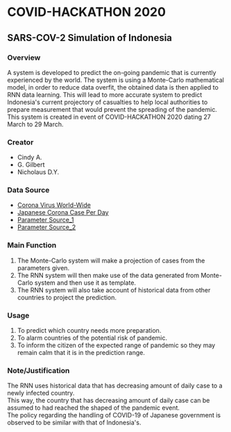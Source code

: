 # COVID-HACKATHON 2020
## SARS-COV-2 Simulation of Indonesia
### Overview
A system is developed to predict the on-going pandemic that is currently experienced by the world.
The system is using a Monte-Carlo mathematical model, in order to reduce 
data overfit, the obtained data is then applied to RNN data learning. 
This will lead to more accurate system to predict Indonesia's current projectory of casualties to help local authorities to prepare measurement that would prevent the spreading of the pandemic.
<br>This system is created in event of COVID-HACKATHON 2020 dating 27 March to 29 March.
### Creator
- Cindy A.
- G. Gilbert
- Nicholaus D.Y.
### Data Source
- [Corona Virus World-Wide](https://www.worldometers.info/coronavirus/ "Corona Virus Cases World-wide")
- [Japanese Corona Case Per Day](https://corona.lmao.ninja/v2/historical/japan)
- [Parameter Source_1](https://www.who.int/docs/default-source/coronaviruse/who-china-joint-mission-on-covid-19-final-report.pdf)
- [Parameter Source_2](https://www.cdc.gov/mmwr/volumes/69/wr/mm6912e2.htm)
### Main Function
1. The Monte-Carlo system will make a projection of cases from the parameters given.
2. The RNN system will then make use of the data generated from Monte-Carlo system and then use it as template.
3. The RNN system will also take account of historical data from other countries to project the prediction.
### Usage
1. To predict which country needs more preparation.
2. To alarm countries of the potential risk of pandemic.
3. To inform the citizen of the expected range of pandemic so they may remain calm that it is in the prediction range.
### Note/Justification
The RNN uses historical data that has decreasing amount of daily case to a newly infected country.<br>
This way, the country that has decreasing amount of daily case can be assumed to had reached the shaped of the pandemic event.<br>
The policy regarding the handling of COVID-19 of Japanese government is observed to be similar with that of Indonesia's.
